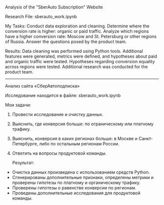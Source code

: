 Analysis of the "SberAuto Subscription" Website

Research File: sberauto_work.ipynb

My Tasks:
Conduct data exploration and cleaning.
Determine where the conversion rate is higher: organic or paid traffic.
Analyze which regions have a higher conversion rate: Moscow and St. Petersburg or other regions of Russia.
Answer the questions posed by the product team.

Results:
Data cleaning was performed using Python tools.
Additional features were generated, metrics were defined, and hypotheses about paid and organic traffic were tested.
Hypotheses regarding conversion equality across regions were tested.
Additional research was conducted for the product team.
_______________________________________________________________________________________________________________________

Анализ сайта «СберАвтоподписка»  

Исследование находится в файле: sberauto_work.ipynb

Мои задачи:
1) Провести исследование и очистку данных.  
2) Выяснить, где конверсия больше: по ограническому или платному трафику.  
3) Выяснить, конверсия в каких регионах больше: в Москве и Санкт-Петербурге, либо по остальным регионам России.
4) Ответить на вопросы продуктовой команды.

   Результат:
- Очистка данных произведена с использованием средств Python.
- Сгенерированы дополнительные признаки, определены метрики и проверены гипотезы по платному и органическому трафику.
-  Проверены гипотезы о равенстве конверсии по регионам.
-  Проведены дополнительные исследования для продуктовой команды.
